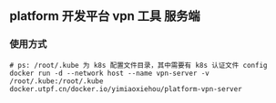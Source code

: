 

## platform 开发平台 vpn 工具 服务端

### 使用方式

```
# ps: /root/.kube 为 k8s 配置文件目录，其中需要有 k8s 认证文件 config
docker run -d --network host --name vpn-server -v /root/.kube:/root/.kube docker.utpf.cn/docker.io/yimiaoxiehou/platform-vpn-server

```